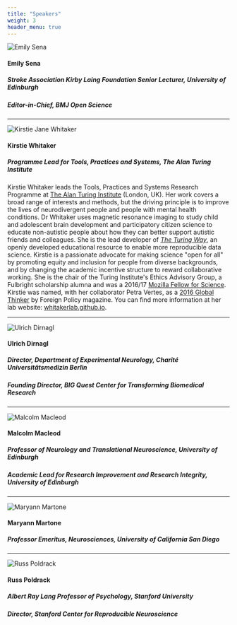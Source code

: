 ```yaml
---
title: "Speakers"
weight: 3
header_menu: true
---
```


![Emily Sena]()

#### Emily Sena
##### Stroke Association Kirby Laing Foundation Senior Lecturer, University of Edinburgh
##### Editor-in-Chief, BMJ Open Science

---

![Kirstie Jane Whitaker]()

#### Kirstie Whitaker
##### Programme Lead for Tools, Practices and Systems, The Alan Turing Institute

Kirstie Whitaker leads the Tools, Practices and Systems Research Programme at [The Alan Turing Institute](https://www.turing.ac.uk) (London, UK). Her work covers a broad range of interests and methods, but the driving principle is to improve the lives of neurodivergent people and people with mental health conditions. Dr Whitaker uses magnetic resonance imaging to study child and adolescent brain development and participatory citizen science to educate non-autistic people about how they can better support autistic friends and colleagues. She is the lead developer of [*The Turing Way*](https://github.com/alan-turing-institute/the-turing-way), an openly developed educational resource to enable more reproducible data science. Kirstie is a passionate advocate for making science "open for all" by promoting equity and inclusion for people from diverse backgrounds, and by changing the academic incentive structure to reward collaborative working. She is the chair of the Turing Institute's Ethics Advisory Group, a Fulbright scholarship alumna and was a 2016/17 [Mozilla Fellow for Science](https://wiki.mozilla.org/ScienceLab). Kirstie was named, with her collaborator Petra Vertes, as a [2016 Global Thinker](https://2016globalthinkers.foreignpolicy.com/2016/profile/petra-vertes-and-kirstie-whitaker?3fa4cfa909=) by Foreign Policy magazine. You can find more information at her lab website: [whitakerlab.github.io](https://whitakerlab.github.io/).

---

![Ulrich Dirnagl]()

#### Ulrich Dirnagl
##### Director, Department of Experimental Neurology, Charité Universitätsmedizin Berlin
##### Founding Director, BIG Quest Center for Transforming Biomedical Research

---

![Malcolm Macleod]()

#### Malcolm Macleod
##### Professor of Neurology and Translational Neuroscience, University of Edinburgh
##### Academic Lead for Research Improvement and Research Integrity, University of Edinburgh

---

![Maryann Martone]()

#### Maryann Martone
##### Professor Emeritus, Neurosciences, University of California San Diego

---

![Russ Poldrack]()

#### Russ Poldrack
##### Albert Ray Lang Professor of Psychology, Stanford University
##### Director, Stanford Center for Reproducible Neuroscience
